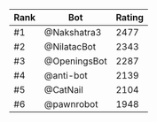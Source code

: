 Rank|Bot|Rating
---|---|---
#1|@Nakshatra3|2477
#2|@NilatacBot|2343
#3|@OpeningsBot|2287
#4|@anti-bot|2139
#5|@CatNail|2104
#6|@pawnrobot|1948

